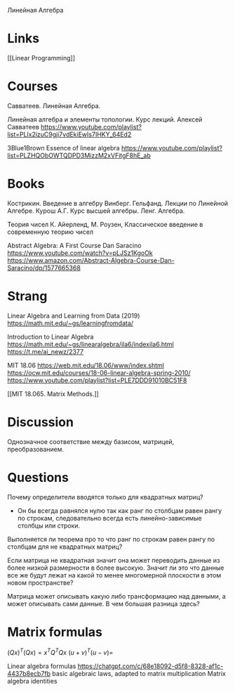 
Линейная Алгебра

# Links

[[Linear Programming]]

# Courses

Савватеев. Линейная Алгебра.

Линейная алгебра и элементы топологии. Курс лекций. Алексей Савватеев
https://www.youtube.com/playlist?list=PLlx2izuC9gji7vdEkiEwIs7IHKY_64Ed2

3Blue1Brown
Essence of linear algebra
https://www.youtube.com/playlist?list=PLZHQObOWTQDPD3MizzM2xVFitgF8hE_ab

# Books

Кострикин. Введение в алгебру
Винберг.
Гельфанд. Лекции по Линейной Алгебре.
Курош А.Г. Курс высшей алгебры.
Ленг. Алгебра.

Теория чисел
К. Айерленд, М. Роузен, Классическое введение в современную теорию чисел

Abstract Algebra: A First Course
Dan Saracino
https://www.youtube.com/watch?v=pLJSz1KgoOk
https://www.amazon.com/Abstract-Algebra-Course-Dan-Saracino/dp/1577665368


# Strang

Linear Algebra and Learning from Data (2019)
https://math.mit.edu/~gs/learningfromdata/

Introduction to Linear Algebra
https://math.mit.edu/~gs/linearalgebra/ila6/indexila6.html
https://t.me/ai_newz/2377

MIT 18.06
https://web.mit.edu/18.06/www/index.shtml
https://ocw.mit.edu/courses/18-06-linear-algebra-spring-2010/
https://www.youtube.com/playlist?list=PLE7DDD91010BC51F8

[[MIT 18.065. Matrix Methods.]]

# Discussion

Однозначное соответствие между базисом, матрицей, преобразованием.

# Questions

Почему определители вводятся только для квадратных матриц?
- Он бы всегда равнялся нулю так как ранг по столбцам равен рангу по строкам, следовательно всегда есть линейно-зависимые столбцы или строки.

Выполняется ли теорема про то что ранг по строкам равен рангу по столбцам для не квадратных матриц?

Если матрица не квадратная значит она может переводить данные из более низкой размерности в более высокую. Значит ли это что данные все же будут лежат на какой то менее многомерной плоскости в этом новом пространстве?

Матрица может описывать какую либо трансформацию над данными, а может описывать сами данные. В чем большая разница здесь?


# Matrix formulas

$(Qx)^T (Qx) = x^TQ^TQx$
$(u+v)^T(u-v) =$ 

Linear algebra formulas
https://chatgpt.com/c/68e18092-d5f8-8328-af1c-4437b8ecb7fb
basic algebraic laws, adapted to matrix multiplication
Matrix algebra identities